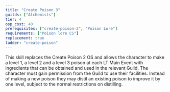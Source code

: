 ```yaml
---
title: "Create Poison 3"
guilds: ["Alchemists"]
tier: 4
osp_cost: 40
prerequisites: ["create-poison-2", "Poison Lore"]
requirements: ["Poison lore CS"]
replacement: true
ladder: "create-poison"
---
```

This skill replaces the Create Poison 2 OS and allows the character to make a level 1, a level 2 and a level 3 poison at each LT Main Event with ingredients that can be obtained and used in the relevant Guild. The character must gain permission from the Guild to use their facilities. Instead of making a new poison they may distil an existing poison to improve it by one level, subject to the normal restrictions on distilling.